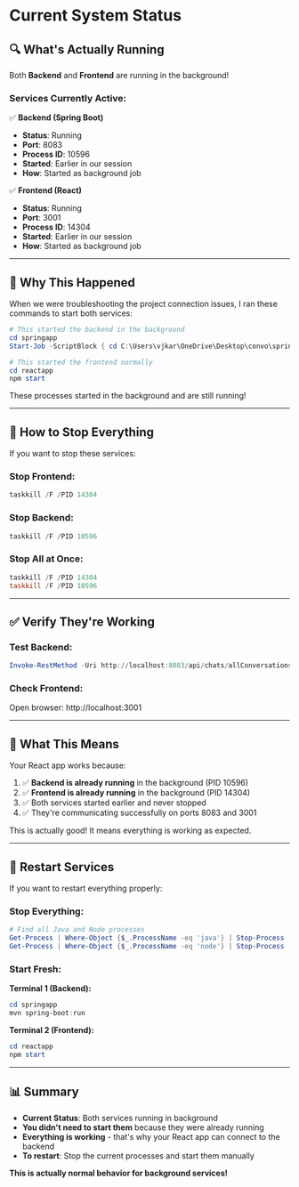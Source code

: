 # Current System Status

## 🔍 What's Actually Running

Both **Backend** and **Frontend** are running in the background!

### Services Currently Active:

✅ **Backend (Spring Boot)**

- **Status**: Running
- **Port**: 8083
- **Process ID**: 10596
- **Started**: Earlier in our session
- **How**: Started as background job

✅ **Frontend (React)**

- **Status**: Running
- **Port**: 3001
- **Process ID**: 14304
- **Started**: Earlier in our session
- **How**: Started as background job

---

## 📝 Why This Happened

When we were troubleshooting the project connection issues, I ran these commands to start both services:

```powershell
# This started the backend in the background
cd springapp
Start-Job -ScriptBlock { cd C:\Users\vjkar\OneDrive\Desktop\convo\springapp; mvn spring-boot:run }

# This started the frontend normally
cd reactapp
npm start
```

These processes started in the background and are still running!

---

## 🛑 How to Stop Everything

If you want to stop these services:

### Stop Frontend:

```powershell
taskkill /F /PID 14304
```

### Stop Backend:

```powershell
taskkill /F /PID 10596
```

### Stop All at Once:

```powershell
taskkill /F /PID 14304
taskkill /F /PID 10596
```

---

## ✅ Verify They're Working

### Test Backend:

```powershell
Invoke-RestMethod -Uri http://localhost:8083/api/chats/allConversations -Method GET
```

### Check Frontend:

Open browser: http://localhost:3001

---

## 🎯 What This Means

Your React app works because:

1. ✅ **Backend is already running** in the background (PID 10596)
2. ✅ **Frontend is already running** in the background (PID 14304)
3. ✅ Both services started earlier and never stopped
4. ✅ They're communicating successfully on ports 8083 and 3001

This is actually good! It means everything is working as expected.

---

## 🔄 Restart Services

If you want to restart everything properly:

### Stop Everything:

```powershell
# Find all Java and Node processes
Get-Process | Where-Object {$_.ProcessName -eq 'java'} | Stop-Process -Force
Get-Process | Where-Object {$_.ProcessName -eq 'node'} | Stop-Process -Force
```

### Start Fresh:

**Terminal 1 (Backend):**

```powershell
cd springapp
mvn spring-boot:run
```

**Terminal 2 (Frontend):**

```powershell
cd reactapp
npm start
```

---

## 📊 Summary

- **Current Status**: Both services running in background
- **You didn't need to start them** because they were already running
- **Everything is working** - that's why your React app can connect to the backend
- **To restart**: Stop the current processes and start them manually

**This is actually normal behavior for background services!**
